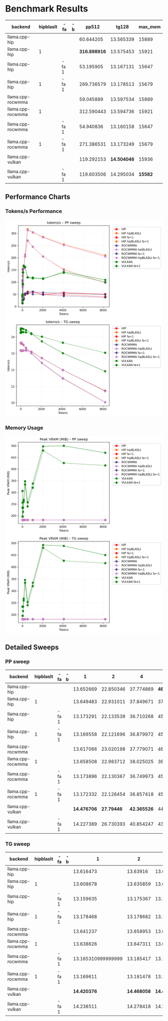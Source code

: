 # Benchmark Results
| backend           | hipblaslt   | -fa   | -b   | pp512          | tg128         | max_mem   |
|-------------------|-------------|-------|------|----------------|---------------|-----------|
| llama.cpp-hip     |             |       |      | 60.644205      | 13.565339     | 15889     |
| llama.cpp-hip     | 1           |       |      | **316.898916** | 13.575453     | 15921     |
| llama.cpp-hip     |             | -fa 1 |      | 53.195905      | 13.167131     | 15647     |
| llama.cpp-hip     | 1           | -fa 1 |      | 269.736579     | 13.178513     | 15679     |
| llama.cpp-rocwmma |             |       |      | 59.045889      | 13.597534     | 15889     |
| llama.cpp-rocwmma | 1           |       |      | 312.590443     | 13.594736     | 15921     |
| llama.cpp-rocwmma |             | -fa 1 |      | 54.940836      | 13.160158     | 15647     |
| llama.cpp-rocwmma | 1           | -fa 1 |      | 271.386531     | 13.173249     | 15679     |
| llama.cpp-vulkan  |             |       |      | 119.292153     | **14.504046** | 15936     |
| llama.cpp-vulkan  |             | -fa 1 |      | 119.603506     | 14.295034     | **15582** |
## Performance Charts

### Tokens/s Performance
![PP Tokens/s](pp_tokens_per_sec.png)
![TG Tokens/s](tg_tokens_per_sec.png)

### Memory Usage
![PP VRAM](pp_vram_peak_mib.png)
![TG VRAM](tg_vram_peak_mib.png)

## Detailed Sweeps

### PP sweep
| backend           | hipblaslt   | -fa   | -b   | 1             | 2            | 4             | 8             | 16             | 32             |       64 | 128            | 256            | 512            | 1024           | 2048           | 4096           | 8192           |
|-------------------|-------------|-------|------|---------------|--------------|---------------|---------------|----------------|----------------|----------|----------------|----------------|----------------|----------------|----------------|----------------|----------------|
| llama.cpp-hip     |             |       |      | 13.652669     | 22.850346    | 37.774869     | **46.911532** | **107.664077** | **153.260307** | nan      | 33.112825      | 48.582966      | 60.644205      | 59.589782      | 49.355229      | 57.19762       | 50.821442      |
| llama.cpp-hip     | 1           |       |      | 13.649483     | 22.931011    | 37.849671     | 37.549393     | 83.83142       | 127.282661     |  88.217  | 157.194594     | **212.747861** | **316.898916** | 303.380685     | **285.286292** | **254.731406** | **209.958664** |
| llama.cpp-hip     |             | -fa 1 |      | 13.173291     | 22.133539    | 36.710268     | 45.19679      | 100.659153     | 140.51383      |  27.6678 | 32.463685      | 48.799339      | 53.195905      | 60.246211      | 50.001188      | 48.201662      | 40.299797      |
| llama.cpp-hip     | 1           | -fa 1 |      | 13.169558     | 22.121696    | 36.879972     | 45.665409     | 100.685895     | 141.750363     |  89.3909 | 154.755955     | 205.105911     | 269.736579     | 244.966815     | 204.951018     | 152.249347     | 97.969096      |
| llama.cpp-rocwmma |             |       |      | 13.617066     | 23.020198    | 37.779071     | 46.564224     | 106.335074     | 152.504879     |  25.9072 | 32.353371      | 53.551962      | 59.045889      | 60.910773      | 57.335331      | 54.097169      | 49.112958      |
| llama.cpp-rocwmma | 1           |       |      | 13.658508     | 22.983712    | 38.025025     | 36.576003     | 80.768221      | 123.443603     |  87.2485 | 155.520488     | 211.774119     | 312.590443     | **305.069108** | 283.479818     | 251.748127     | 205.103784     |
| llama.cpp-rocwmma |             | -fa 1 |      | 13.173896     | 22.130367    | 36.749973     | 45.6638       | 99.789333      | 141.466278     |  26.0566 | 31.033016      | 49.647108      | 54.940836      | 50.892089      | 48.791247      | 43.132209      | 37.462679      |
| llama.cpp-rocwmma | 1           | -fa 1 |      | 13.172332     | 22.126454    | 36.857418     | 45.714517     | 100.501439     | 141.40308      |  90.0066 | 155.410673     | 204.335533     | 271.386531     | 244.932644     | 205.381026     | 149.501437     | 97.617684      |
| llama.cpp-vulkan  |             |       |      | **14.476706** | **27.79446** | **42.365526** | 44.590933     | 50.607834      | 93.544753      | 140.122  | **168.400639** | 162.966046     | 119.292153     | 115.443272     | 113.780851     | 142.029319     | 109.310075     |
| llama.cpp-vulkan  |             | -fa 1 |      | 14.227389     | 26.730393    | 40.854247     | 43.737085     | 50.384907      | 92.236673      | 139.159  | 166.061294     | 161.734289     | 119.603506     | 118.561013     | 115.58462      | 138.321026     | 100.512613     |
### TG sweep
| backend           | hipblaslt   | -fa   | -b   | 1                  | 2             | 4             | 8             | 16            | 32            | 64                 | 128           | 256                | 512           | 1024          | 2048          | 4096          | 8192          |
|-------------------|-------------|-------|------|--------------------|---------------|---------------|---------------|---------------|---------------|--------------------|---------------|--------------------|---------------|---------------|---------------|---------------|---------------|
| llama.cpp-hip     |             |       |      | 13.616473          | 13.63916      | 13.646207     | 13.642512     | 13.626319     | 13.62562      | 13.628676          | 13.565339     | 13.510705          | 13.318049     | 13.023769     | 12.418553     | 11.485775     | 10.034434     |
| llama.cpp-hip     | 1           |       |      | 13.608678          | 13.635859     | 13.632708     | 13.645083     | 13.640592     | 13.650003     | 13.637834999999999 | 13.575453     | 13.52545           | 13.326601     | 13.027624     | 12.418581     | 11.492804     | 10.035445     |
| llama.cpp-hip     |             | -fa 1 |      | 13.159635          | 13.175367     | 13.176407     | 13.161976     | 13.169997     | 13.164099     | 13.168047          | 13.167131     | 13.170201          | 13.167819     | 13.0925       | 12.71116      | 11.992668     | 10.722624     |
| llama.cpp-hip     | 1           | -fa 1 |      | 13.178468          | 13.178682     | 13.191032     | 13.168625     | 13.1697       | 13.166136     | 13.162907          | 13.178513     | 13.173873          | 13.183674     | 13.107444     | 12.718116     | 11.995454     | 10.734519     |
| llama.cpp-rocwmma |             |       |      | 13.641237          | 13.658953     | 13.654453     | 13.635574     | 13.630607     | 13.631524     | 13.632839          | 13.597534     | 13.510096          | 13.33016      | 13.011843     | 12.417936     | 11.47926      | 10.032416     |
| llama.cpp-rocwmma | 1           |       |      | 13.638626          | 13.647311     | 13.641456     | 13.637899     | 13.652959     | 13.642056     | 13.636289          | 13.594736     | 13.524208999999999 | 13.314752     | 13.020406     | 12.429056     | 11.484725     | 10.033583     |
| llama.cpp-rocwmma |             | -fa 1 |      | 13.165310999999999 | 13.185417     | 13.176423     | 13.164602     | 13.172338     | 13.165463     | 13.167191          | 13.160158     | 13.17525           | 13.183622     | 13.106382     | 12.713562     | 11.988869     | 10.714311     |
| llama.cpp-rocwmma | 1           | -fa 1 |      | 13.169611          | 13.181478     | 13.175216     | 13.16347      | 13.15764      | 13.165049     | 13.171191          | 13.173249     | 13.172969          | 13.177693     | 13.100948     | 12.71079      | 11.993232     | 10.705802     |
| llama.cpp-vulkan  |             |       |      | **14.420376**      | **14.468058** | **14.499083** | **14.504226** | **14.482562** | **14.518308** | **14.499511**      | **14.504046** | **14.476514**      | **14.415182** | **14.217358** | 13.72988      | 13.01675      | 11.912339     |
| llama.cpp-vulkan  |             | -fa 1 |      | 14.238511          | 14.278418     | 14.259937     | 14.283069     | 14.289835     | 14.285582     | 14.287382          | 14.295034     | 14.293119          | 14.27643      | 14.176533     | **14.014954** | **13.649633** | **13.036002** |